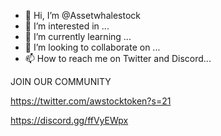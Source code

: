 - 👋 Hi, I’m @Assetwhalestock
- 👀 I’m interested in ...
- 🌱 I’m currently learning ...
- 💞️ I’m looking to collaborate on ...
- 📫 How to reach me on Twitter and Discord...

JOIN OUR COMMUNITY 

https://twitter.com/awstocktoken?s=21

https://discord.gg/ffVyEWpx


<!---
Assetwhalestock/Assetwhalestock is a ✨ special ✨ repository because its `README.md` (this file) appears on your GitHub profile.
You can click the Preview link to take a look at your changes.
--->
